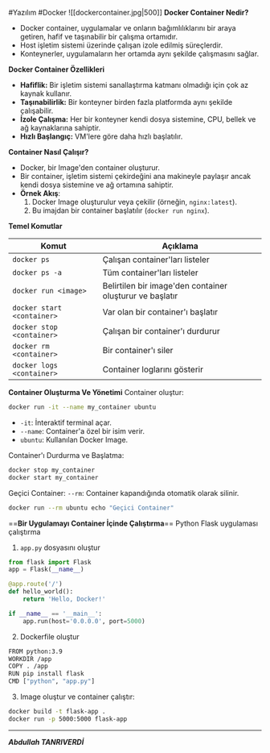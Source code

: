 
#Yazılım #Docker 
![[dockercontainer.jpg|500]]
**Docker Container Nedir?**

- Docker container, uygulamalar ve onların bağımlılıklarını bir araya getiren, hafif ve taşınabilir bir çalışma ortamıdır.
- Host işletim sistemi üzerinde çalışan izole edilmiş süreçlerdir.
- Konteynerler, uygulamaların her ortamda aynı şekilde çalışmasını sağlar.


 **Docker Container Özellikleri**

- **Hafiflik:** Bir işletim sistemi sanallaştırma katmanı olmadığı için çok az kaynak kullanır.
- **Taşınabilirlik:** Bir konteyner birden fazla platformda aynı şekilde çalışabilir.
- **İzole Çalışma:** Her bir konteyner kendi dosya sistemine, CPU, bellek ve ağ kaynaklarına sahiptir.
- **Hızlı Başlangıç:** VM'lere göre daha hızlı başlatılır.


**Container Nasıl Çalışır?**
- Docker, bir Image'den container oluşturur.
- Bir container, işletim sistemi çekirdeğini ana makineyle paylaşır ancak kendi dosya sistemine ve ağ ortamına sahiptir.
- **Örnek Akış**:
    1. Docker Image oluşturulur veya çekilir (örneğin, `nginx:latest`).
    2. Bu imajdan bir container başlatılır (`docker run nginx`).



**Temel Komutlar**

|Komut|Açıklama|
|---|---|
|`docker ps`|Çalışan container'ları listeler|
|`docker ps -a`|Tüm container'ları listeler|
|`docker run <image>`|Belirtilen bir image'den container oluşturur ve başlatır|
|`docker start <container>`|Var olan bir container'ı başlatır|
|`docker stop <container>`|Çalışan bir container'ı durdurur|
|`docker rm <container>`|Bir container'ı siler|
|`docker logs <container>`|Container loglarını gösterir|

**Container Oluşturma Ve Yönetimi**
Container oluştur:
```bash
docker run -it --name my_container ubuntu

```
- `-it`: İnteraktif terminal açar.
- `--name`: Container'a özel bir isim verir.
- `ubuntu`: Kullanılan Docker Image.

Container'ı Durdurma ve Başlatma:
```bash
docker stop my_container  
docker start my_container

```

Geçici Container:
`--rm`: Container kapandığında otomatik olarak silinir.
```bash
docker run --rm ubuntu echo "Geçici Container"

```

==**Bir Uygulamayı Container İçinde Çalıştırma**==
Python Flask uygulaması çalıştırma
1. `app.py` dosyasını oluştur
```python
from flask import Flask
app = Flask(__name__)

@app.route('/')
def hello_world():
    return 'Hello, Docker!'

if __name__ == '__main__':
    app.run(host='0.0.0.0', port=5000)

```
2. Dockerfile oluştur
```bash
FROM python:3.9
WORKDIR /app
COPY . /app
RUN pip install flask
CMD ["python", "app.py"]

```
3. Image oluştur ve container çalıştır:
```bash
docker build -t flask-app .
docker run -p 5000:5000 flask-app

```

---

***Abdullah TANRIVERDİ***  